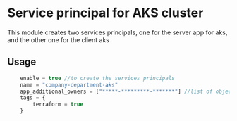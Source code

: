 # Service principal for AKS cluster

This module creates two services principals, one for the server app for aks, and the other one for the client aks

## Usage

```javascript
    enable = true //to create the services principals
    name = "company-department-aks"
    app_additional_owners = ["*****-*********-*******"] //list of objects ids of the AAD
    tags = {
        terraform = true
    }
```



